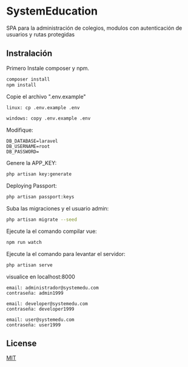 # SystemEducation

SPA para la administración de colegios, modulos con autenticación de usuarios y rutas protegidas

## Instralación

Primero Instale composer y npm.

```bash
composer install
npm install
```
Copie el archivo ".env.example"
```bash
linux: cp .env.example .env
```
```cmd
windows: copy .env.example .env
```

Modifique:

```env
DB_DATABASE=laravel
DB_USERNAME=root
DB_PASSWORD=
```
Genere la APP_KEY:
```bash
php artisan key:generate
```
Deploying Passport:
```bash
php artisan passport:keys
```
Suba las migraciones y el usuario admin:
```bash
php artisan migrate --seed
```
Ejecute la el comando compilar vue:
```bash
npm run watch
```

Ejecute la el comando para levantar el servidor:
```bash
php artisan serve
```
visualice en localhost:8000
```
email: administrador@systemedu.com
contraseña: admin1999
```
```
email: developer@systemedu.com
contraseña: developer1999
```
```
email: user@systemedu.com
contraseña: user1999
```
## License
[MIT](https://choosealicense.com/licenses/mit/)